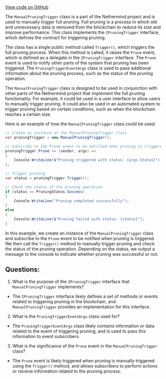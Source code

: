 [View code on GitHub](https://github.com/nethermindeth/nethermind/Nethermind.Blockchain/FullPruning/ManualPruningTrigger.cs)

The `ManualPruningTrigger` class is a part of the Nethermind project and is used to manually trigger full pruning. Full pruning is a process in which old and unnecessary data is removed from the blockchain to reduce its size and improve performance. This class implements the `IPruningTrigger` interface, which defines the contract for triggering pruning.

The class has a single public method called `Trigger()`, which triggers the full pruning process. When this method is called, it raises the `Prune` event, which is defined as a delegate in the `IPruningTrigger` interface. The `Prune` event is used to notify other parts of the system that pruning has been triggered. The `PruningTriggerEventArgs` class is used to pass additional information about the pruning process, such as the status of the pruning operation.

The `ManualPruningTrigger` class is designed to be used in conjunction with other parts of the Nethermind project that implement the full pruning functionality. For example, it could be used in a user interface to allow users to manually trigger pruning. It could also be used in an automated system to trigger pruning based on certain conditions, such as when the blockchain reaches a certain size.

Here is an example of how the `ManualPruningTrigger` class could be used:

```csharp
// Create an instance of the ManualPruningTrigger class
var pruningTrigger = new ManualPruningTrigger();

// Subscribe to the Prune event to be notified when pruning is triggered
pruningTrigger.Prune += (sender, args) =>
{
    Console.WriteLine($"Pruning triggered with status: {args.Status}");
};

// Trigger pruning
var status = pruningTrigger.Trigger();

// Check the status of the pruning operation
if (status == PruningStatus.Success)
{
    Console.WriteLine("Pruning completed successfully");
}
else
{
    Console.WriteLine($"Pruning failed with status: {status}");
}
```

In this example, we create an instance of the `ManualPruningTrigger` class and subscribe to the `Prune` event to be notified when pruning is triggered. We then call the `Trigger()` method to manually trigger pruning and check the status of the pruning operation. Depending on the status, we output a message to the console to indicate whether pruning was successful or not.
## Questions: 
 1. What is the purpose of the `IPruningTrigger` interface that `ManualPruningTrigger` implements?
- The `IPruningTrigger` interface likely defines a set of methods or events related to triggering pruning in the blockchain, and `ManualPruningTrigger` provides an implementation for this interface.

2. What is the `PruningTriggerEventArgs` class used for?
- The `PruningTriggerEventArgs` class likely contains information or data related to the event of triggering pruning, and is used to pass this information to event subscribers.

3. What is the significance of the `Prune` event in the `ManualPruningTrigger` class?
- The `Prune` event is likely triggered when pruning is manually triggered using the `Trigger()` method, and allows subscribers to perform actions or receive information related to the pruning process.